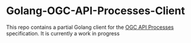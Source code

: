 # Golang-OGC-API-Processes-Client

This repo contains a partial Golang client for the [OGC API Processes](https://github.com/opengeospatial/ogcapi-processes) specification. It is currently a work in progress